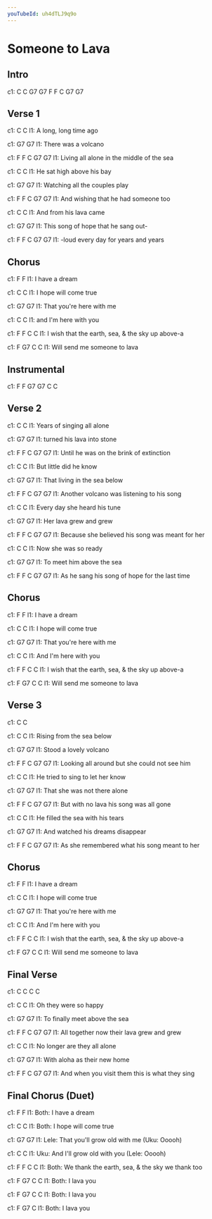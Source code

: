 ```yaml
---
youTubeId: uh4dTLJ9q9o
---
```


# Someone to Lava

## Intro

c1: C  C  G7  G7  F  F  C  G7  G7

## Verse 1

c1:  C             C
l1:   A long, long time ago

c1:  G7           G7
l1:   There was a volcano

c1: F        F                C             G7    G7
l1:   Living all alone in the middle of the sea

c1:   C            C
l1:   He sat high above his bay

c1:   G7               G7
l1:   Watching all the couples play

c1: F     F            C              G7    G7
l1:   And wishing that he had someone too

c1:  C             C
l1:   And from his lava came

c1:        G7           G7
l1:   This song of hope that he sang out-

c1:   F    F         C             G7    G7
l1:  -loud every day for years and years

## Chorus

c1:  F         F
l1:   I have a dream

c1:     C              C
l1:   I hope will come true

c1:        G7               G7
l1:   That you're here with me

c1:       C             C
l1:   and I'm here with you

c1:     F             F                 C       C
l1:   I wish that the earth, sea, & the sky up above-a

c1:        F       G7         C   C
l1:   Will send me someone to lava

## Instrumental

c1:   F  F  G7  G7  C  C

## Verse 2

c1:   C                C
l1:   Years of singing all alone

c1:   G7              G7
l1:   turned his lava into stone

c1:     F   F             C              G7  G7
l1:   Until he was on the brink of extinction

c1:  C           C
l1:   But little did he know

c1:        G7            G7
l1:   That living in the sea below

c1:    F      F           C                G7  G7
l1:   Another volcano was listening to his song

c1:  C              C
l1:   Every day she heard his tune

c1:   G7       G7
l1:   Her lava grew and grew

c1:     F     F                C                  G7  G7
l1:   Because she believed his song was meant for her

c1:  C            C
l1:   Now she was so ready

c1:      G7        G7
l1:   To meet him above the sea

c1:         F        F            C            G7   G7
l1:   As he sang his song of hope for the last time

## Chorus

c1:  F         F
l1:   I have a dream

c1:     C              C
l1:   I hope will come true

c1:        G7               G7
l1:   That you're here with me

c1:       C             C
l1:   And I'm here with you

c1:     F             F                 C       C
l1:   I wish that the earth, sea, & the sky up above-a

c1:        F       G7         C C
l1:   Will send me someone to lava

## Verse 3

c1:   C  C

c1:   C               C
l1:   Rising from the sea below

c1:   G7             G7
l1:   Stood a lovely volcano

c1:  F        F              C                 G7  G7
l1:   Looking all around but she could not see him

c1:      C                C
l1:   He tried to sing to let her know

c1:        G7          G7
l1:   That she was not there alone

c1:       F       F        C            G7  G7
l1:   But with no lava his song was all gone

c1:      C              C
l1:   He filled the sea with his tears

c1:       G7                 G7
l1:   And watched his dreams disappear

c1:      F     F                 C             G7  G7
l1:   As she remembered what his song meant to her

## Chorus

c1:  F         F
l1:   I have a dream

c1:     C              C
l1:   I hope will come true

c1:        G7               G7
l1:   That you're here with me

c1:       C             C
l1:   And I'm here with you

c1:     F             F                 C       C
l1:   I wish that the earth, sea, & the sky up above-a

c1:        F       G7         C   C
l1:   Will send me someone to lava

## Final Verse

c1:   C  C  C  C

c1:   C            C
l1:   Oh they were so happy

c1:      G7            G7
l1:   To finally meet above the sea

c1:  F       F               C             G7   G7
l1:   All together now their lava grew and grew

c1:      C               C
l1:   No longer are they all alone

c1:         G7      G7
l1:   With aloha as their new home

c1:  F             F          C                 G7  G7
l1:   And when you visit them this is what they sing

## Final Chorus (Duet)

c1:      F         F
l1: Both: I have a dream

c1:         C              C
l1: Both: I hope will come true

c1:            G7                   G7
l1: Lele: That you'll grow old with me (Uku:  Ooooh)

c1:           C                  C
l1: Uku:  And I'll grow old with you   (Lele: Ooooh)

c1:       F            F                 C            C
l1: Both: We thank the earth, sea, & the sky we thank too

c1:       F G7   C  C
l1: Both: I lava you

c1:       F G7   C  C
l1: Both: I lava you

c1:       F G7      C
l1: Both: I lava    you